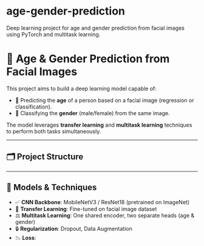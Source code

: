 # age-gender-prediction
Deep learning project for age and gender prediction from facial images using PyTorch and multitask learning.

# 🧠 Age & Gender Prediction from Facial Images

This project aims to build a deep learning model capable of:
- 🧓 Predicting the **age** of a person based on a facial image (regression or classification).
- 🚻 Classifying the **gender** (male/female) from the same image.

The model leverages **transfer learning** and **multitask learning** techniques to perform both tasks simultaneously.

---

## 🗂️ Project Structure


---

## 🧪 Models & Techniques

- ✅ **CNN Backbone**: MobileNetV3 / ResNet18 (pretrained on ImageNet)
- 🔄 **Transfer Learning**: Fine-tuned on facial image dataset
- ⚖️ **Multitask Learning**: One shared encoder, two separate heads (age & gender)
- 🔒 **Regularization**: Dropout, Data Augmentation
- 📉 **Loss**: 
